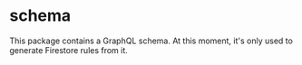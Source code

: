 # schema

This package contains a GraphQL schema. At this moment, it's only used to generate Firestore rules from it.
